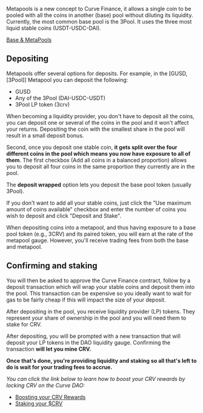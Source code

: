 Metapools is a new concept to Curve Finance, it allows a single coin to be pooled with all the coins in another (base) pool without diluting its liquidity. Currently, the most common base pool is the 3Pool. It uses the three most liquid stable coins (USDT-USDC-DAI).

[Base & MetaPools](/lp/base-and-metapools)

## **Depositing**

Metapools offer several options for deposits. For example, in the \[GUSD,\[3Pool\]\] Metapool you can deposit the following:

*   GUSD
*   Any of the 3Pool (DAI-USDC-USDT)
*   3Pool LP token (3crv)
    
When becoming a liquidity provider, you don't have to deposit all the coins, you can deposit one or several of the coins in the pool and it won't affect your returns. Depositing the coin with the smallest share in the pool will result in a small deposit bonus.

Second, once you deposit one stable coin, **it gets split over the four different coins in the pool which means you now have exposure to all of them**. The first checkbox (Add all coins in a balanced proportion) allows you to deposit all four coins in the same proportion they currently are in the pool.

The **deposit wrapped** option lets you deposit the base pool token (usually 3Pool).

If you don't want to add all your stable coins, just click the "Use maximum amount of coins available" checkbox and enter the number of coins you wish to deposit and click "Deposit and Stake".

When depositing coins into a metapool, and thus having exposure to a base pool token (e.g., 3CRV) and its paired token, you will earn at the rate of the metapool gauge. However, you'll receive trading fees from both the base and metapool.

## **Confirming and staking**

You will then be asked to approve the Curve Finance contract, follow by a deposit transaction which will wrap your stable coins and deposit them into the pool. This transaction can be expensive so you ideally want to wait for gas to be fairly cheap if this will impact the size of your deposit.

After depositing in the pool, you receive liquidity provider (LP) tokens. They represent your share of ownership in the pool and you will need them to stake for CRV.

After depositing, you will be prompted with a new transaction that will deposit your LP tokens in the DAO liquidity gauge. Confirming the transaction **will let you mine CRV.**

**Once that's done, you're providing liquidity and staking so all that's left to do is wait for your trading fees to accrue.**

*You can click the link below to learn how to boost your CRV rewards by locking CRV on the Curve DAO:*

- [Boosting your CRV Rewards](/reward-gauges/boosting-your-crv-rewards)
- [Staking your $CRV](/crv-token/staking-your-crv)
